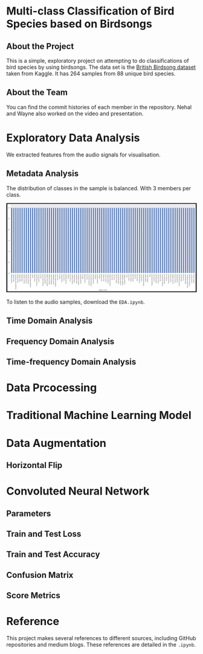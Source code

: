 # Multi-class Classification of Bird Species based on Birdsongs

## About the Project

This is a simple, exploratory project on attempting to do classifications of bird species by using birdsongs. The data set is the <a href="https://www.kaggle.com/datasets/rtatman/british-birdsong-dataset">British Birdsong dataset</a> taken from Kaggle. It has 264 samples from 88 unique bird species. 

## About the Team

You can find the commit histories of each member in the repository. Nehal and Wayne also worked on the video and presentation.


# Exploratory Data Analysis

We extracted features from the audio signals for visualisation.

## Metadata Analysis

The distribution of classes in the sample is balanced. With 3 members per class. 

![Histogram of Class Distribution](./figures/class_distribution.png)

To listen to the audio samples, download the `EDA.ipynb`.

## Time Domain Analysis

## Frequency Domain Analysis

## Time-frequency Domain Analysis

# Data Prcocessing

# Traditional Machine Learning Model

# Data Augmentation

## Horizontal Flip

# Convoluted Neural Network

## Parameters

## Train and Test Loss

## Train and Test Accuracy

## Confusion Matrix

## Score Metrics

# Reference

This project makes several references to different sources, including GitHub repositories and medium blogs. These references are detailed in the `.ipynb`. 


